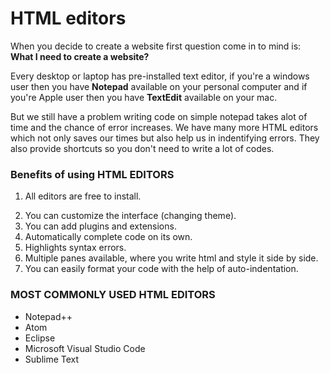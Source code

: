 # HTML editors

When you decide to create a website first question come in to mind is: **What I need to create a website?**

Every desktop or laptop has pre-installed text editor, if you're a windows user then you have **Notepad** available on your personal computer and if you're Apple user then you have **TextEdit** available on your mac. 

But we still have a problem writing code on simple notepad takes alot of time and the chance of error increases. We have many more HTML editors which not only saves our times but also help us in indentifying errors. They also provide shortcuts so you don't need to write a lot of codes. 

### Benefits of using HTML EDITORS

1) All editors are free to install.
2. You can customize the interface (changing theme).
3. You can add plugins and extensions.
4. Automatically complete code on its own.
5. Highlights syntax errors.
6. Multiple panes available, where you write html and style it side by side.
7. You can easily format your code with the help of auto-indentation.

### MOST COMMONLY USED HTML EDITORS

- Notepad++
- Atom
- Eclipse
- Microsoft Visual Studio Code
- Sublime Text 







